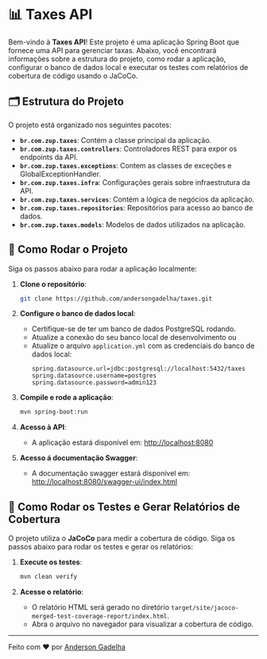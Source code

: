 # 📊 Taxes API

Bem-vindo à **Taxes API**! Este projeto é uma aplicação Spring Boot que fornece uma API para gerenciar taxas. Abaixo, você encontrará informações sobre a estrutura do projeto, como rodar a aplicação, configurar o banco de dados local e executar os testes com relatórios de cobertura de código usando o JaCoCo.

## 🗂️ Estrutura do Projeto

O projeto está organizado nos seguintes pacotes:

- **`br.com.zup.taxes`**: Contém a classe principal da aplicação.
- **`br.com.zup.taxes.controllers`**: Controladores REST para expor os endpoints da API.
- **`br.com.zup.taxes.exceptions`**: Contem as classes de exceções e GlobalExceptionHandler.
- **`br.com.zup.taxes.infra`**: Configurações gerais sobre infraestrutura da API.
- **`br.com.zup.taxes.services`**: Contém a lógica de negócios da aplicação.
- **`br.com.zup.taxes.repositories`**: Repositórios para acesso ao banco de dados.
- **`br.com.zup.taxes.models`**: Modelos de dados utilizados na aplicação.

## 🚀 Como Rodar o Projeto

Siga os passos abaixo para rodar a aplicação localmente:

1. **Clone o repositório**:
   ```bash
   git clone https://github.com/andersongadelha/taxes.git
   ```

2. **Configure o banco de dados local**:
    - Certifique-se de ter um banco de dados PostgreSQL rodando.
    - Atualize a conexão do seu banco local de desenvolvimento ou
    - Atualize o arquivo `application.yml` com as credenciais do banco de dados local:
      ```properties
      spring.datasource.url=jdbc:postgresql://localhost:5432/taxes
      spring.datasource.username=postgres
      spring.datasource.password=admin123
      ```

3. **Compile e rode a aplicação**:
   ```bash
   mvn spring-boot:run
   ```

4. **Acesso à API**:
    - A aplicação estará disponível em: [http://localhost:8080](http://localhost:8080)

5. **Acesso á documentação Swagger**:
   - A documentação swagger estará disponível em: [http://localhost:8080/swagger-ui/index.html](http://localhost:8080/swagger-ui/index.html)

## 🧪 Como Rodar os Testes e Gerar Relatórios de Cobertura

O projeto utiliza o **JaCoCo** para medir a cobertura de código. Siga os passos abaixo para rodar os testes e gerar os relatórios:

1. **Execute os testes**:
   ```bash
   mvn clean verify
   ```

2. **Acesse o relatório**:
    - O relatório HTML será gerado no diretório `target/site/jacoco-merged-test-coverage-report/index.html`.
    - Abra o arquivo no navegador para visualizar a cobertura de código.

---
Feito com ❤️ por [Anderson Gadelha](https://github.com/andersongadelha)
